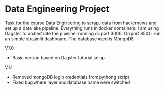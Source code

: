 # Data Engineering Project

Task for the course Data Engineering to scrape data from hackernews and set up a data lake pipeline. Everything runs in docker containers. I am using Dagster to orchestrate the pipeline, running on port 3000. On port 8501 i run an simple streamlit dashboard. The database used is MongoDB

V1.0

- Basic version based on Dagster tutorial setup

V1.1

- Removed mongoDB login credentials from pythong script
- Fixed bug where layer and database name were switched
